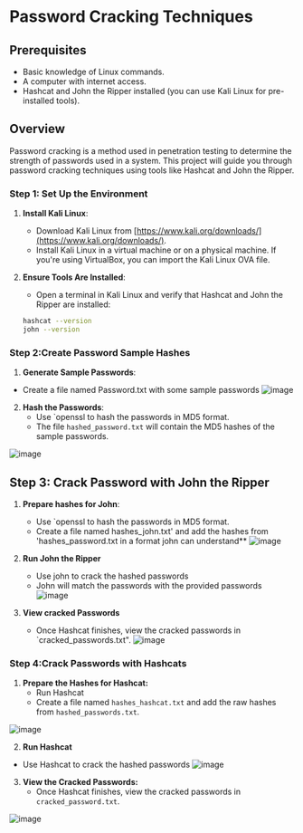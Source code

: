 # Password Cracking Techniques

## Prerequisites
- Basic knowledge of Linux commands.
- A computer with internet access.
- Hashcat and John the Ripper installed (you can use Kali Linux for pre-installed tools).

## Overview
Password cracking is a method used in penetration testing to determine the strength of passwords used in a system. This project will guide you through password cracking techniques using tools like Hashcat and John the Ripper.

### Step 1: Set Up the Environment
1. **Install Kali Linux**:
   - Download Kali Linux from [https://www.kali.org/downloads/](https://www.kali.org/downloads/).
   - Install Kali Linux in a virtual machine or on a physical machine. If you're using VirtualBox, you can import the Kali Linux OVA file.

2. **Ensure Tools Are Installed**:
   - Open a terminal in Kali Linux and verify that Hashcat and John the Ripper are installed:
   ```bash
   hashcat --version
   john --version


### Step 2:Create Password Sample Hashes
1. **Generate Sample Passwords**:
 - Create a  file named Password.txt with some sample passwords
![image](https://github.com/user-attachments/assets/d5a5c760-dff2-4b52-b705-e77d1d6bfd8b)

2. **Hash the Passwords**:
   - Use `openssl to hash the passwords in MD5 format.
   - The file `hashed_password.txt` will contain the MD5 hashes of the sample passwords.

![image](https://github.com/user-attachments/assets/3d09b74d-b5a8-4032-bb0c-17e38bd9ab7e)

## Step 3: Crack Password with John the Ripper
1. **Prepare hashes for John**:
   - Use `openssl to hash the passwords in MD5 format.
   - Create a file named hashes_john.txt' and add the hashes from 'hashes_password.txt in a format john can understand**
![image](https://github.com/user-attachments/assets/8feca984-40f5-43f5-9159-940b94c7ba46)

2. **Run John the Ripper**
   - Use john to crack the hashed passwords
   - John will match the passwords with the provided passwords
![image](https://github.com/user-attachments/assets/cb26f583-cc10-45dd-a919-1b993d889b0a)

3. **View cracked Passwords**
   - Once Hashcat finishes, view the cracked passwords in `cracked_passwords.txt".
 ![image](https://github.com/user-attachments/assets/0237fb16-cb70-4346-b116-c3e5f2e190cd)


### Step 4:Crack Passwords with Hashcats
1. **Prepare the Hashes for Hashcat:**
   - Run Hashcat
   - Create a file named `hashes_hashcat.txt` and add the raw hashes from `hashed_passwords.txt`.

![image](https://github.com/user-attachments/assets/9c6ac604-e02d-4943-b32c-a99e27e954ab)

2.  **Run Hashcat**
   - Use Hashcat to crack the hashed passwords
![image](https://github.com/user-attachments/assets/a61b8930-0ea1-48cf-aae0-743f8dad3774)

3. **View the Cracked Passwords:**
   - Once Hashcat finishes, view the cracked passwords in `cracked_password.txt`.

![image](https://github.com/user-attachments/assets/1e078f5b-bae2-4670-8eb2-502475c4f6d7)


